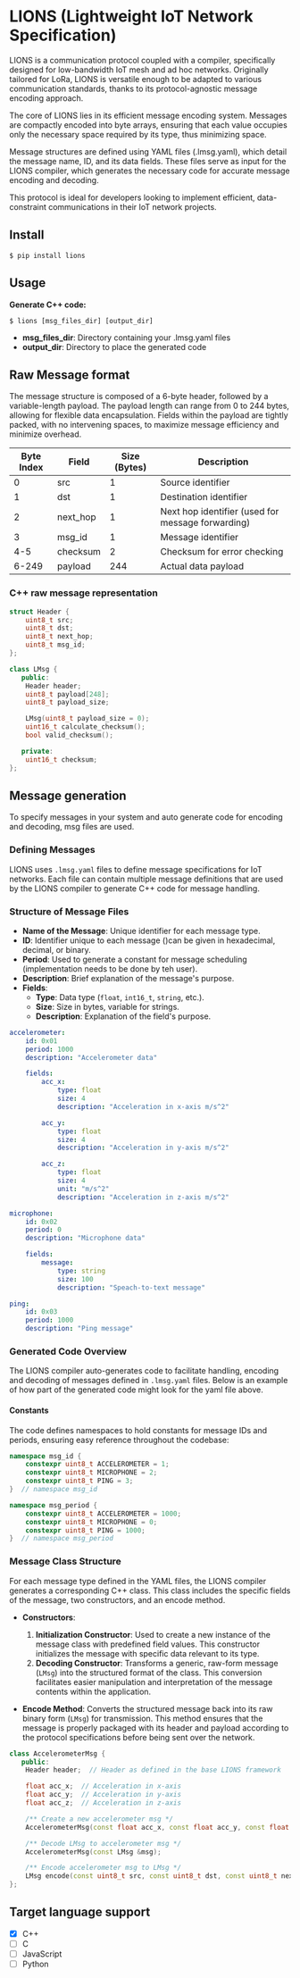 # LIONS (Lightweight IoT Network Specification)

LIONS is a communication protocol coupled with a compiler, specifically designed for low-bandwidth IoT mesh and ad hoc networks. Originally tailored for LoRa, LIONS is versatile enough to be adapted to various communication standards, thanks to its protocol-agnostic message encoding approach.

The core of LIONS lies in its efficient message encoding system. Messages are compactly encoded into byte arrays, ensuring that each value occupies only the necessary space required by its type, thus minimizing space.

Message structures are defined using YAML files (.lmsg.yaml), which detail the message name, ID, and its data fields. These files serve as input for the LIONS compiler, which generates the necessary code for accurate message encoding and decoding.

This protocol is ideal for developers looking to implement efficient, data-constraint communications in their IoT network projects.

## Install

    $ pip install lions

## Usage

**Generate C++ code:**

    $ lions [msg_files_dir] [output_dir]

-   **msg_files_dir**: Directory containing your .lmsg.yaml files
-   **output_dir**: Directory to place the generated code

## Raw Message format

The message structure is composed of a 6-byte header, followed by a variable-length payload. The payload length can range from 0 to 244 bytes, allowing for flexible data encapsulation. Fields within the payload are tightly packed, with no intervening spaces, to maximize message efficiency and minimize overhead.

| Byte Index | Field    | Size (Bytes) | Description                                       |
| ---------- | -------- | ------------ | ------------------------------------------------- |
| 0          | src      | 1            | Source identifier                                 |
| 1          | dst      | 1            | Destination identifier                            |
| 2          | next_hop | 1            | Next hop identifier (used for message forwarding) |
| 3          | msg_id   | 1            | Message identifier                                |
| 4-5        | checksum | 2            | Checksum for error checking                       |
| 6-249      | payload  | 244          | Actual data payload                               |

### C++ raw message representation

```C++
struct Header {
    uint8_t src;
    uint8_t dst;
    uint8_t next_hop;
    uint8_t msg_id;
};

class LMsg {
   public:
    Header header;
    uint8_t payload[248];
    uint8_t payload_size;

    LMsg(uint8_t payload_size = 0);
    uint16_t calculate_checksum();
    bool valid_checksum();

   private:
    uint16_t checksum;
};
```

## Message generation

To specify messages in your system and auto generate code for encoding and decoding, msg files are used.

### Defining Messages

LIONS uses `.lmsg.yaml` files to define message specifications for IoT networks. Each file can contain multiple message definitions that are used by the LIONS compiler to generate C++ code for message handling.

### Structure of Message Files

-   **Name of the Message**: Unique identifier for each message type.
-   **ID**: Identifier unique to each message ()can be given in hexadecimal, decimal, or binary.
-   **Period**: Used to generate a constant for message scheduling (implementation needs to be done by teh user).
-   **Description**: Brief explanation of the message's purpose.
-   **Fields**:
    -   **Type**: Data type (`float`, `int16_t`, `string`, etc.).
    -   **Size**: Size in bytes, variable for strings.
    -   **Description**: Explanation of the field's purpose.

```yaml
accelerometer:
    id: 0x01
    period: 1000
    description: "Accelerometer data"

    fields:
        acc_x:
            type: float
            size: 4
            description: "Acceleration in x-axis m/s^2"

        acc_y:
            type: float
            size: 4
            description: "Acceleration in y-axis m/s^2"

        acc_z:
            type: float
            size: 4
            unit: "m/s^2"
            description: "Acceleration in z-axis m/s^2"

microphone:
    id: 0x02
    period: 0
    description: "Microphone data"

    fields:
        message:
            type: string
            size: 100
            description: "Speach-to-text message"

ping:
    id: 0x03
    period: 1000
    description: "Ping message"
```

### Generated Code Overview

The LIONS compiler auto-generates code to facilitate handling, encoding and decoding of messages defined in `.lmsg.yaml` files. Below is an example of how part of the generated code might look for the yaml file above.

#### Constants

The code defines namespaces to hold constants for message IDs and periods, ensuring easy reference throughout the codebase:

```C++
namespace msg_id {
    constexpr uint8_t ACCELEROMETER = 1;
    constexpr uint8_t MICROPHONE = 2;
    constexpr uint8_t PING = 3;
}  // namespace msg_id

namespace msg_period {
    constexpr uint8_t ACCELEROMETER = 1000;
    constexpr uint8_t MICROPHONE = 0;
    constexpr uint8_t PING = 1000;
}  // namespace msg_period
```

### Message Class Structure

For each message type defined in the YAML files, the LIONS compiler generates a corresponding C++ class. This class includes the specific fields of the message, two constructors, and an encode method.

-   **Constructors**:

    1. **Initialization Constructor**: Used to create a new instance of the message class with predefined field values. This constructor initializes the message with specific data relevant to its type.
    2. **Decoding Constructor**: Transforms a generic, raw-form message (`LMsg`) into the structured format of the class. This conversion facilitates easier manipulation and interpretation of the message contents within the application.

-   **Encode Method**: Converts the structured message back into its raw binary form (`LMsg`) for transmission. This method ensures that the message is properly packaged with its header and payload according to the protocol specifications before being sent over the network.

```C++
class AccelerometerMsg {
   public:
    Header header;  // Header as defined in the base LIONS framework

    float acc_x;  // Acceleration in x-axis
    float acc_y;  // Acceleration in y-axis
    float acc_z;  // Acceleration in z-axis

    /** Create a new accelerometer msg */
    AccelerometerMsg(const float acc_x, const float acc_y, const float acc_z);

    /** Decode LMsg to accelerometer msg */
    AccelerometerMsg(const LMsg &msg);

    /** Encode accelerometer msg to LMsg */
    LMsg encode(const uint8_t src, const uint8_t dst, const uint8_t next_hop);
};

```

## Target language support

-   [x] C++
-   [ ] C
-   [ ] JavaScript
-   [ ] Python
